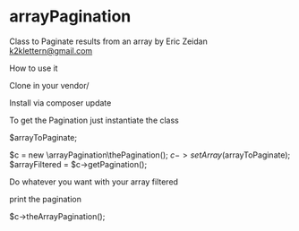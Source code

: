 # arrayPagination
Class to Paginate results from an array
by Eric Zeidan
k2klettern@gmail.com

How to use it

Clone in your vendor/

Install via composer update

To get the Pagination just instantiate the class

$arrayToPaginate;

$c = new \arrayPagination\thePagination();
$c->setArray($arrayToPaginate);
$arrayFiltered = $c->getPagination();

Do whatever you want with your array filtered

print the pagination

$c->theArrayPagination();
